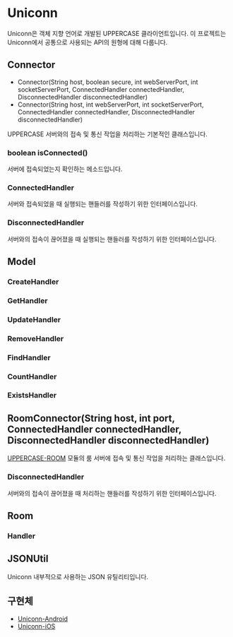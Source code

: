 # Uniconn
Uniconn은 객체 지향 언어로 개발된 UPPERCASE 클라이언트입니다. 이 프로젝트는 Uniconn에서 공통으로 사용되는 API의 원형에 대해 다룹니다.

## Connector
- Connector(String host, boolean secure, int webServerPort, int socketServerPort, ConnectedHandler connectedHandler, DisconnectedHandler disconnectedHandler)
- Connector(String host, int webServerPort, int socketServerPort, ConnectedHandler connectedHandler, DisconnectedHandler disconnectedHandler)

UPPERCASE 서버와의 접속 및 통신 작업을 처리하는 기본적인 클래스입니다.

### boolean isConnected()
서버에 접속되었는지 확인하는 메소드입니다.

### ConnectedHandler
서버와 접속되었을 때 실행되는 핸들러를 작성하기 위한 인터페이스입니다.

### DisconnectedHandler
서버와의 접속이 끊어졌을 때 실행되는 핸들러를 작성하기 위한 인터페이스입니다.

## Model

### CreateHandler

### GetHandler

### UpdateHandler

### RemoveHandler

### FindHandler

### CountHandler

### ExistsHandler

## RoomConnector(String host, int port, ConnectedHandler connectedHandler, DisconnectedHandler disconnectedHandler)
[UPPERCASE-ROOM](https://github.com/Hanul/UPPERCASE/blob/master/DOC/UPPERCASE-ROOM.md) 모듈의 룸 서버에 접속 및 통신 작업을 처리하는 클래스입니다.

### DisconnectedHandler
서버와의 접속이 끊어졌을 때 처리하는 핸들러를 작성하기 위한 인터페이스입니다.

## Room

### Handler

## JSONUtil
Uniconn 내부적으로 사용하는 JSON 유틸리티입니다.

## 구현체
- [Uniconn-Android](https://github.com/Hanul/Uniconn-Android)
- [Uniconn-iOS](https://github.com/Hanul/Uniconn-iOS)